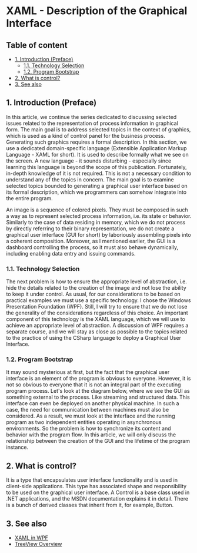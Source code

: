 ﻿<!--
//________________________________________________________________________________________________________________________
//
//  Copyright (C) 2024, Mariusz Postol LODZ POLAND.
//
//  To be in touch join the community by pressing the `Watch` button and get started commenting using the discussion panel at
//
//  https://github.com/mpostol/TP/discussions/182
//
//  by introducing yourself and telling us what you do with this community.
//_________________________________________________________________________________________________________________________
-->

# XAML - Description of the Graphical Interface <!-- omit in toc -->

## Table of content <!-- omit in toc -->

- [1. Introduction (Preface)](#1-introduction-preface)
  - [1.1. Technology Selection](#11-technology-selection)
  - [1.2. Program Bootstrap](#12-program-bootstrap)
- [2. What is control?](#2-what-is-control)
- [3. See also](#3-see-also)

## 1. Introduction (Preface)

In this article, we continue the series dedicated to discussing selected issues related to the representation of process information in graphical form. The main goal is to address selected topics in the context of graphics, which is used as a kind of control panel for the business process. Generating such graphics requires a formal description. In this section, we use a dedicated domain-specific language (Extensible Application Markup Language - XAML for short). It is used to describe formally what we see on the screen. A new language - it sounds disturbing - especially since learning this language is beyond the scope of this publication. Fortunately, in-depth knowledge of it is not required. This is not a necessary condition to understand any of the topics in concern. The main goal is to examine selected topics bounded to generating a graphical user interface based on its formal description, which we programmers can somehow integrate into the entire program.

An image is a sequence of colored pixels. They must be composed in such a way as to represent selected process information, i.e. its state or behavior. Similarly to the case of data residing in memory, which we do not process by directly referring to their binary representation, we do not create a graphical user interface (GUI for short) by laboriously assembling pixels into a coherent composition. Moreover, as I mentioned earlier, the GUI is a dashboard controlling the process, so it must also behave dynamically, including enabling data entry and issuing commands.

### 1.1. Technology Selection

The next problem is how to ensure the appropriate level of abstraction, i.e. hide the details related to the creation of the image and not lose the ability to keep it under control. As usual, for our considerations to be based on practical examples we must use a specific technology. I chose the Windows Presentation Foundation (WPF). Still, I will try to ensure that we do not lose the generality of the considerations regardless of this choice. An important component of this technology is the XAML language, which we will use to achieve an appropriate level of abstraction. A discussion of WPF requires a separate course, and we will stay as close as possible to the topics related to the practice of using the CSharp language to deploy a Graphical User Interface.

### 1.2. Program Bootstrap

It may sound mysterious at first, but the fact that the graphical user interface is an element of the program is obvious to everyone. However, it is not so obvious to everyone that it is not an integral part of the executing program process. Let's look at the diagram below, where we see the GUI as something external to the process. Like streaming and structured data. This interface can even be deployed on another physical machine. In such a case, the need for communication between machines must also be considered. As a result, we must look at the interface and the running program as two independent entities operating in asynchronous environments. So the problem is how to synchronize its content and behavior with the program flow. In this article, we will only discuss the relationship between the creation of the GUI and the lifetime of the program instance.

## 2. What is control?

It is a type that encapsulates user interface functionality and is used in client-side applications. This type has associated shape and responsibility to be used on the graphical user interface. A Control is a base class used in .NET applications, and the MSDN documentation explains it in detail. There is a bunch of derived classes that inherit from it, for example, Button.

## 3. See also

- [XAML in WPF](https://docs.microsoft.com/dotnet/framework/wpf/advanced/xaml-in-wpf)
- [TreeView Overview](https://docs.microsoft.com/dotnet/framework/wpf/controls/treeview-overview?view=netframework-4.7.2)

<!-- 
- [Dane graficzne - Generowanie Interfejsu Graficznego](#dane-graficzne---generowanie-interfejsu-graficznego)
  - [Praca z kodem](#praca-z-kodem)
    - [Śledzenie Zmian](#śledzenie-zmian)
    - [Czemu xml](#czemu-xml)
    - [Integracja funkcjonalności i grafiki](#integracja-funkcjonalności-i-grafiki)
    - [Klasa częściowa](#klasa-częściowa)
    - [xaml-semantyka - tworzenie nowych obiektów](#xaml-semantyka---tworzenie-nowych-obiektów)
    - [Kontrolka i renderowanie](#kontrolka-i-renderowanie)
    - [GUI jako drzewo kontrolek](#gui-jako-drzewo-kontrolek)
    - [Co to jest kontrolka](#co-to-jest-kontrolka)
    - [Kompilacja xaml](#kompilacja-xaml)
    - [Konwersja xaml na CSharp](#konwersja-xaml-na-csharp)
    - [Refleksja](#refleksja)
  - [Sekwencja uruchomienia](#sekwencja-uruchomienia)
  - [Praca domowa](#praca-domowa)
  - [Zakończenie](#zakończenie)

## Praca z kodem

### Śledzenie Zmian

Wróćmy na chwilę do poprzedniej lekcji, w trakcie której korzystając z niezależnego programu Blend pracowaliśmy nad wyglądem obrazka generowanego przez przykładowy program. Po zakończeniu pracy w programie Blend, możemy wrócić do tworzenia tekstu programu, czyli wrócić do Visual Studio. Tu dodatkowa uwaga, Blend to niezależny program, który można uruchomić korzystając z interfejsu systemu operacyjnego, a w tym z menu kontekstowego przeglądarki plików. Jest on niezależny przy zastrzeżeniu, że wyniki jego pracy da się wrzucić do repozytorium jako integralna część całego programu i śledzić historię jego zmian. To będzie możliwe tylko wtedy, jeśli wynik jego działania będą tekstem. To dziś nasz, programistów postulat, który musi być przestrzegany bez żadnych kompromisów. To dodatkowy powód, dlaczego formaty graficzne jak gif, JPG i pliki PowerPoint, żeby ograniczyć się tylko do popularnych rozwiązań ustalania wyglądu GUI, to generalnie zły pomysł.

Zobaczmy zatem jak ten postulat jest zrealizowany w proponowanym scenariuszu. Po powrocie do Visual Studio możemy zauważyć, że zmienił się jeden z plików. Po jego otwarciu w edytorze widzimy, że to plik o składni xml, a więc plik tekstowy, choć obok jest podobny obrazek ja poprzednio. Zamykam obrazek, bo jako programiści koncentrujemy się na samy tekście. Tu jednak trzeba zauważyć, że relacja obrazek tekst istnieje, teraz tylko trzeba ją określić. Przechodząc do folderu, gdzie znajduje się ten plik, możemy dokonać analizy jego zmian. Korzystając z narzędzia, które akurat mam zainstalowane mogę te różnice pokazać. Zmiany są na czerwono. Przy okazji, tu widzimy kolejny przykład GUI, czyli informacji procesowej reprezentowanej graficznie. U mnie procesem jest tekst programu w trakcie jego edycji. W tej reprezentacji każda litera to kompozycja pikseli, a czerwony kolor to informacja – tu jest zmiana. Proponuję nie tracić cennego czasu na analizowanie samych zmian w pliku. Lepiej ten czas poświęcić na zrozumienie treści i roli tego dokumentu, jako pewnego fragmentu naszego programu. Wróćmy zatem do Visual Studio.

### Czemu xml

Pewnie pierwszym zaskoczeniem jest to, że zamiast CSharp mamy xml. Są tego co najmniej dwa powody. Pierwszym jest to, że proces renderingu grafiki nie jest związany z implementacją algorytmów akurat w języku CSharp. Jak to wielokrotnie podkreślałem jest wiele języków, które możemy wykorzystać w tym celu. Więc pierwszy powód to przenośność rezultatu pracy. Drugi powód jest związany z użyciem edytora Blend, więc jakiegoś narzędzia programowego. Przypomnę, że standard xml, tak w ogóle powstał jako język przeznaczony do wymiany danych pomiędzy programami, czyli do integracji aplikacji. Tu widzimy, jak to działa w praktyce dla Blend i Visual Studio. Blend i Visual Studio to właśnie dwa niezależne programy, których funkcjonalność jest kompatybilna względem siebie.

### Integracja funkcjonalności i grafiki

Z punktu widzenia projektowania grafiki fakt, że mamy do czynienia z xml nas specjalnie nie powinien martwić. Wystarczy, że osoby znające się na kolorach i kształtach dadzą nam wygenerowany plik, który my dołączymy do projektu i nich Visual Studio zrobi resztę. No niestety to podejście jest zbyt piękne, by było realne. Cały ten misterny plan rozbija się o fakt, że prędzej czy później - a jak się możemy domyślać raczej prędzej - musimy zacząć mówić o integracji obrazka z funkcjonalnością procesową, a więc to za co nam płacą. Funkcjonalność to aktualne dane procesowe i zachowanie się interfejsu. My natomiast dane, czyli zbiory dopuszczanych wartości i operacje na nich realizowanych, definiujemy używając typów i o nich musimy zacząć mówić.

### Klasa częściowa

Szukanie rozwiązania tego dylematu, co nasze, a co wynik działania jakiegoś edytora, rozpoczniemy od zauważenia pozornie błahego faktu, a mianowicie plik, który edytowaliśmy jest połączony w parę z innym plikiem. Jak otworzymy jego parę w edytorze to stwierdzamy, że jest to tekst CSharp. Co więcej widzimy słowo partial, więc zawiera on częściową definicję klasy. A może te dwa pliki tworzą jedną klasę, jeden typ zgodnie z tym o czym mówiliśmy poprzednio w temacie definicji częściowych, czyli partial. W omawianych poprzednio przypadkach definicji częściowych pokazywałem, że ostateczna definicja powstaje w wyniku zmieszania tekstu poszczególnych części. To ma sens tylko wtedy, jeśli części są napisane w tym samym języku, więc mają tą samą składnię i semantykę. W rozważanym przypadku to oczywiście nie jest spełnione. Tu próba mieszania tekstów o różnych składniach musi doprowadzić do rezultatu, który nie jest zgodny z żadnym językiem. Wróćmy zatem do poprzedniego pliku xml. Nasze podejrzenia się potwierdzają,  bo jak widzimy, w pierwszym elemencie tego pliku jest atrybut `class` i nazwa klasy częściowej, która jest połączona w parę.

### xaml-semantyka - tworzenie nowych obiektów

Składnia i semantyka plików xml zdefiniowana przez specyfikację tego standardu nie jest wystarczająca do wyjaśnienia naszych obaw, ale przecież do każdego pliku xml możemy dodać własne reguły semantyczne, które określą przykładowo, co tu oznacza słowo `Grid`. Z menu kontekstowego możemy przejść do definicji tego słowa i widzimy, że otwiera się dodatkowe okienko z definicja klasy o tej samej nazwie i gdzie wyróżniony jest konstruktor bezparametrowy dla tej klasy. To pozwala uprawdopodobnić tezę, że znaczenie tego zapisu jest następujące: wywołaj konstruktor bezparametrowy i w konsekwencji utwórz i zainicjuj obiekt tej klasy.
Analizując kolejne elementy i atrybuty tego pliku xml widzimy, że odwołują się one do properties, czyli właściwości tej klasy.

### Kontrolka i renderowanie

Upraszczając, renderowanie to proces tworzenia kompozycji pikseli na ekranie korzystając z jakiegoś opisu – czyli u nas to zamiana tekstu w żywy obraz. Ponieważ układamy piksele na ekranie, to możemy mówić wyłącznie o czasie realizacji programu. W przypadku programowania obiektowego ten jakiś opis istniejący w trakcie realizacji programu musi być zbiorem obiektów połączonych w strukturę, a więc grafem. Obiekty są tworzone na podstawie typów. Zatem typy, które użyjemy do opisu obrazka muszą mieś wspólną cechę, a mianowicie przypisany kształt. Cały obrazek zatem musi być kompozycją typowych kształtów, które umożliwiają realizację dwóch dodatkowych funkcji, jak wprowadzanie danych i wykonywanie poleceń. Dodatkowo te kształty muszą również dać się adoptować do aktualnych potrzeb, co widzieliśmy w przypadku sposobu wypełnienia wybranego fragmentu ekranu. To wszystko można zrealizować dzięki polimorfizmowi i właściwościom czyli property typów.

### GUI jako drzewo kontrolek

Wróćmy zatem do pliku xaml, w którym widzimy mechanizm tworzenia obiektów. I teraz już wiemy, że tworzone obiekty muszą mieć wspólną cechę, a mianowicie dać się renderować. Skoro powstaje obiekt, to co zrobić z referencją do niego – przykładowo tworzymy obiekt na podstawie definicji klasy Grid. Jeśli nic, to garbage collector zajmie się nim natychmiast by go unicestwi. Przyjmijmy zatem tezę, że każdy obiekt utworzony zgodnie z hierarchią elementów pliku xml to kolekcja obiektów wewnętrznych. W takim przypadku wspomniany obiekt Grid byłby dodany do naszej klasy, ale przecież ona nie jest kolekcją. Tu zauważmy, że dziedziczy ona z klasy Window, która już taką kolekcję może być lub ją zawierać. W rezultacie tworzy się drzewko obiektów, którego elementem centralnym – czyli pniem - jest nasza klasa, która jest klasą częściową i dziedziczy z klasy Window.

### Co to jest kontrolka

Systematyczne omówienie języka xaml to temat na osobny kurs, więc tu przyjmijmy, że dostajemy ten plik jako rezultat działania specjalistów od estetyki, ergonomii i procesu biznesowego. Bez wnikania w szczegóły tego pliku, możemy zauważyć, że utworzony na ekranie obrazek też ma drzewiastą naturę i składa się z obrazków, które dalej składają się z następnych obrazków. W naszym przykładzie okienko to rodzaj tablicy, w komórkach której znajdują się lista, klawisze, pola tekstowe, itd. Innymi słowy każdy obiekt, który utworzyliśmy jest renderowany na ekranie, czyli każda klasa opisująca formalnie ten obiekt musi mieć skojarzony wygląd, więc reguły tworzenia pewnej kompozycji pikseli. Te klasy nazywamy potocznie kontrolkami. Więc nie wchodząc w szczegóły kontrolka to klasa, która implementuje funkcjonalność pozwalającą odwzorować pewien kształt i zachowanie na ekranie.

### Kompilacja xaml

Za wielce prawdopodobny możemy zatem przyjąć scenariusz, w którym plik xml napisany zgodnie z regułami pewnego języka bazującego na składni xml, jest konwertowany do języka CSharp i następnie możemy już te ujednolicone składniowo i semantycznie teksty wymieszać, tworząc z dwóch części ujednoliconą definicję klasę, a więc wrócić do dobrze znanego nam świata programowania w CSharp. Ten nowy język nazywamy xaml. Zgodnie z przedstawionym tu scenariuszem nie musimy nawet tego języka znać. I to by była prawda, gdyby wystarczyło utworzyć statyczny obrazek. My jednak musimy go ożywić, tzn. zobrazować stan procesu i zachowanie procesu przetwarzania, a więc wyświetlić dane procesowe, umożliwić ich edycję i reagować na polecenia użytkownika. Do tego tematu wrócimy w trakcie następnej lekcji. Może nas uspokajać fakt, że oprócz części w xaml mamy część w CSharp, zwaną code-behind i to że skoro kompilator może dokonać konwersji xaml na CSharp, to może my możemy wszystko napisać od razu w CSharp. Odpowiedź na pytanie czy jest to możliwe by nie używać xaml, jest twierdząca, więc pokusa jest duża. Niestety są koszta i to niemałe. Przed przejsciem do ich szacowania, musimy zrozumieć skąd się biorą, ale pamiętajmy, że mamy trzy opcje. Tylko Blend, tylko CSharp i jakaś ich kombinacja.

### Konwersja xaml na CSharp

Żeby te wspomniane poprzednio koszty konwersji zaml na CSharp oszacować i lepiej zrozumieć mechanizmy działania środowiska, musimy popatrzeć, co robi kompilator na podstawie analizy tekstu programu. Zróbmy krótką analizę bez wnikania w szczegóły. W konstruktorze klasy znajdziemy wywołanie metody InitializeComponent, której - na pierwszy rzut oka - nie ma w tekście programu, ale kompilator nie zgłasza błędu, więc gdzieś jest. Z menu kontekstowego przejdźmy do definicji w tekście, gdzie ta metoda jest zdefiniowana. Z nagłówka otwartego pliku widzimy, że ten tekst jest automatycznie wygenerowany, ale zauważmy też, że nie zawiera on prostej konwersji tekstu zaml na CSharp, natomiast przekazuje on ścieżkę do pliku zaml do metody LoadComponent. Funkcjonalność tej metody jest dostarczana przez bibliotekę, ale z opisu możemy się dowiedzieć, że to ona tworzy wszystkie obiekty używając refleksji. Refleksja to wyższy stopień wtajemniczenia i to są te koszty. Bez refleksji konwersja 1:1 zaml na CSharp w ogólnym przypadku jest niemożliwa.

### Refleksja

Refleksja to temat, o którym mówiliśmy już trochę, więc można do niego wrócić. Tu jednak zakończymy nasze dociekania. Wrócimy jeszcze do tego tematu w następnej lekcji w kontekście automatycznego wiązania warstw w czasie komponowania programu polegającego na tworzeniu obiektów i wykorzystaniu referencji do nich by utworzyć strukturę obiektów odpowiedzialną za kompozycję, dwukierunkowy transfer danych i zachowanie się GUI.

## Sekwencja uruchomienia

W programowaniu obiektowym uruchomienie aplikacji musi skutkować utworzeniem pierwszego obiektu. Jego konstruktor zatem zawiera instrukcję, która jest jako pierwsza realizowana przez proces utworzony przez system operacyjny. Tu rodzi się pytanie, jak ją znaleźć.

Każdy projekt zawiera swój plik konfiguracyjny. W analizowanym projekcie jego zawartość można odczytać korzystając z menu kontekstowego. I tu znajdujemy miejsce, w którym możemy wybrać obiekt startowy. Do wyboru jest tylko jeden, a składnia jego nazwy przypomina nazwę typu. Skoro to jest typ, to tu warto sobie zadać pytanie jak środowisko deleguje typy do tej listy? Czy tu może być więcej elementów na tej liście?

Skoro to ma być obiekt startowy to identyfikator w dropboxie musi być nazwą klasy. W drzewku class view znajdujemy odpowiedni typ. Po otwarciu widzimy, że jest to teks zgodny z xml z rozszerzeniem zaml. Po synchronizacji z resztą plików można zauważyć, że plik ten jest jednym z pary połączonych plików. Drugim jest plikiem CSharp, ale jest to pusta definicja i nie ma tu nawet konstruktora. Jest to kolejny przykład klasy częściowej napisanej w dwóch językach, a więc spodziewamy się konwersji zaml na CSharp i mieszania tekstów. Wynik konwersji możemy znaleźć wracając do drzewka klas. W dolnej części okna znajduje się lista dwóch metod. Wybierając dowolną z nich otwiera się tekst, który został wygenerowany automatycznie i który zawiera metodę statyczną o nazwie Main tworzącą obiekt tej klasy. Wywołuje ona metodę instancji utworzonej klasy Initialize. W tej metodzie możemy znaleźć odwołanie do pliku zaml, a mianowicie podstawienie do property StartupUri wskazujące na poprzednio analizowany plik zawierający definicję graficznego interfejsu użytkownika, często zwanego shell.

Tu warto zwrócić uwagę, na fakt, że ta klasa dziedziczy po klasie Application. W ramach pracy domowej proszę sprawdzić, czy można zadeklarować więcej klas, które dziedziczą po klasie Application i jak to wpływa na zwartość drop-box’a w konfiguracji projektu. Definicja tej klasy jest praktycznie pusta, tzn. nie ma nawet konstruktora, co oznacza, że wykonywany jest konstruktor domyślny, czyli rób nic. Co jednak pozawala na to, żeby tu zdefiniować własny konstruktor bezparametrowy. Można też nadpisać wybrane metody zklasy bazowej, by zachowanie dopasować do indywidualnych potrzeb programu. Z wykorzystaniem wspomnianych konstrukcji językowych tu możemy zlokalizować wymagane działania pomocnicze przed rozpoczęciem realizacji logiki biznesowe. Typowym przykładem jest przygotowanie infrastruktury związanej ze śledzeniem programu, wywoływanie przed zakończeniem programu operacji Dispose dla wszystkich obiektów, które tego wymagają, ale również tworzenie dodatkowych obiektów związanych z logika biznesową lub przygotowanie infrastruktury do wstrzykiwania zależności.

## Praca domowa

Na koniec lekcji, jak zwykle, praca domowa. Aby następna lekcja była bardziej zrozumiała proponuję trzy zadania w ramach pracy domowej.

Po pierwsze, proszę utworzyć własny projekt WPF i zmienić domyślny obiekt startowy. Drugie zadanie to dodać dwie metody, które będą wywołane odpowiednio na początku i na końcu programu. Wszystko to sprawdzić w testach jednostkowych. Uprzedzam, że to ostanie zadanie nie jest banalne.

## Zakończenie

W tej lekcji to już wszystko. Dziękuję za poświęcony czas. W następnej lekcji będziemy kontynuowali omawianie tych zagadnień ze szczególny uwzględnieniem odprzężenia widoku oraz danych/funkcjonalności, które sterują interfejsem graficznym. Omówione tu przykłady ograniczyłem do współdziałania z technologią WPF. Musimy jednak pamiętać, że poznane konstrukcje językowe są uniwersalne i rozszerzalne, innymi słowy mogą być wykorzystane również w kontekście innych technologii.

-->
